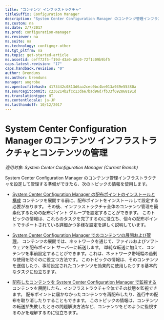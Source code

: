 ```yaml
---
title: "コンテンツ インフラストラクチャ"
titleSuffix: Configuration Manager
description: "System Center Configuration Manager のコンテンツ管理インフラストラクチャを展開して管理する方法について説明します。"
ms.custom: na
ms.date: 2/7/2017
ms.prod: configuration-manager
ms.reviewer: na
ms.suite: na
ms.technology: configmgr-other
ms.tgt_pltfrm: na
ms.topic: get-started-article
ms.assetid: ceff72f5-f19d-43a0-a8c0-72f1c09b9bf5
caps.latest.revision: "17"
caps.handback.revision: "0"
author: Brenduns
ms.author: brenduns
manager: angrobe
ms.openlocfilehash: 4173442c0813d6aa2cec0bc4be013a039e55380a
ms.sourcegitcommit: c236214b2fcc13dae7bad96d7fb33f692868191d
ms.translationtype: HT
ms.contentlocale: ja-JP
ms.lasthandoff: 10/12/2017
---
```

# <a name="manage-content-and-content-infrastructure-for-system-center-configuration-manager"></a>System Center Configuration Manager のコンテンツ インフラストラクチャとコンテンツの管理

*適用対象: System Center Configuration Manager (Current Branch)*

System Center Configuration Manager のコンテンツ管理インフラストラクチャを設定して管理する準備ができたら、次のトピックの情報を使用します。  

-   [System Center Configuration Manager の配布ポイントのインストールと構成](../../../../core/servers/deploy/configure/install-and-configure-distribution-points.md) コンテンツを展開する前に、配布ポイントをインストールして設定する必要があります。 その後、インフラストラクチャ全体のコンテンツ管理を簡素化するための配布ポイント グループを設定することができます。 このトピックの情報は、これらのタスクを完了するのに役立ち、個々の配布ポイントでサポートされている詳細かつ多様な設定を詳しく説明しています。  

-   [System Center Configuration Manager でのコンテンツの展開および管理](../../../../core/servers/deploy/configure/deploy-and-manage-content.md)。 コンテンツの展開では、ネットワークを通じて、ファイルおよびソフトウェアを配布ポイント サーバーに転送します。 単純な転送に加えて、コンテンツを事前設定することができます。これは、ネットワーク帯域幅の過剰な使用を防ぐのに役立つ方法です。 このトピックの情報は、そのコンテンツを送信したり、事前設定されたコンテンツを効果的に使用したりする基本的なタスクに役立ちます。  

-   [配布したコンテンツを System Center Configuration Manager で監視する](../../../../core/servers/deploy/configure/monitor-content-you-have-distributed.md) コンテンツを展開したら、インフラストラクチャ全体でその状態を監視できます。 配布ポイントに届かなかったコンテンツを再配布したり、進行中の配布を取り消したりすることもできます。 このトピックの情報は、コンテンツの転送が失敗したときの問題解決方法など、コンテンツをどのように監視するのかを理解するのに役立ちます。  
